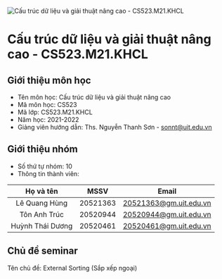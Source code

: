 ![**Cấu trúc dữ liệu và giải thuật nâng cao - CS523.M21.KHCL**](https://www.uit.edu.vn/sites/vi/files/banner_uit_0.png)

# **Cấu trúc dữ liệu và giải thuật nâng cao - CS523.M21.KHCL**
## Giới thiệu môn học

- Tên môn học: Cấu trúc dữ liệu và giải thuật nâng cao
- Mã môn học: CS523
- Mã lớp: CS523.M21.KHCL
- Năm học: 2021-2022
- Giảng viên hướng dẫn: Ths. Nguyễn Thanh Sơn - sonnt@uit.edu.vn

## Giới thiệu nhóm

- Số thứ tự nhóm: 10
- Thông tin thành viên: 

|       Họ và tên       |      MSSV     |    Email              |
| :-------------------: |:-------------:|:--------------------: |
|    Lê Quang Hùng      |    20521363   |20521363@gm.uit.edu.vn |
|     Tôn Anh Trúc      |    20520944   |20520944@gm.uit.edu.vn|
|    Huỳnh Thái Dương   |    20520461   |20520461@gm.uit.edu.vn |


## Chủ đề seminar
Tên chủ đề: External Sorting (Sắp xếp ngoại)
